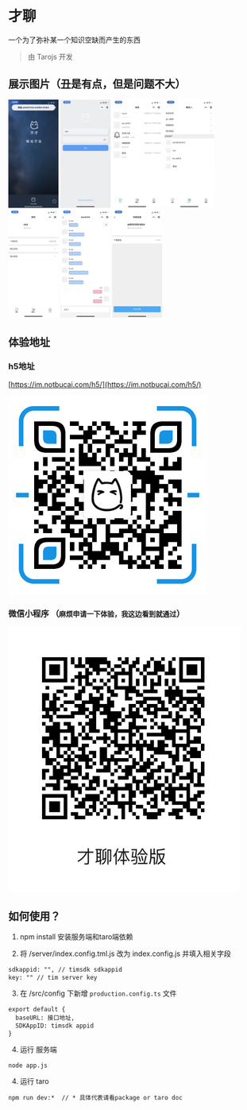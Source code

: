# 才聊

一个为了弥补某一个知识空缺而产生的东西

> 由 Tarojs 开发

## 展示图片（丑是有点，但是问题不大）

<img src="./temp/WechatIMG1.jpeg" width="20%"/>
<img src="./temp/WechatIMG2.jpeg" width="20%"/>
<img src="./temp/WechatIMG3.jpeg" width="20%"/>
<img src="./temp/WechatIMG4.jpeg" width="20%"/>
<img src="./temp/WechatIMG5.jpeg" width="20%"/>
<img src="./temp/WechatIMG6.jpeg" width="20%"/>
<img src="./temp/WechatIMG7.jpeg" width="20%"/>

## 体验地址

### h5地址

[https://im.notbucai.com/h5/](https://im.notbucai.com/h5/)

![./temp/qrimg.png](./temp/qrimg.png)

### 微信小程序 （`麻烦申请一下体验，我这边看到就通过`）

![./temp/tim-wechat.png](./temp/tim-wechat.png)


## 如何使用？

1. npm install 安装服务端和taro端依赖

2. 将 /server/index.config.tml.js 改为 index.config.js 并填入相关字段

```
sdkappid: "", // timsdk sdkappid
key: "" // tim server key
```

3. 在 /src/config 下新增 `production.config.ts` 文件 
```
export default {
  baseURL: 接口地址,
  SDKAppID: timsdk appid
}
```

4. 运行 服务端 
```
node app.js
```

4. 运行 taro 
```
npm run dev:*  // * 具体代表请看package or taro doc
```